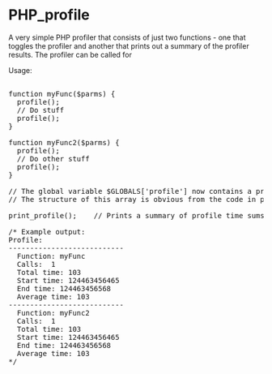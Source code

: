 # PHP_profile
A very simple PHP profiler that consists of just two functions - one that toggles the profiler and another that prints out a summary of the profiler results. The profiler can be called for 

Usage:

<pre>

function myFunc($parms) {
  profile();
  // Do stuff
  profile();
}

function myFunc2($parms) {
  profile();
  // Do other stuff
  profile();
}

// The global variable $GLOBALS['profile'] now contains a profile object which is a multidim array
// The structure of this array is obvious from the code in php_profile.php, and you don't have to know it.

print_profile();    // Prints a summary of profile time sums (in ms) for each function profiled

/* Example output:
Profile:
---------------------------
  Function: myFunc
  Calls:  1
  Total time: 103
  Start time: 124463456465
  End time: 124463456568
  Average time: 103
---------------------------
  Function: myFunc2
  Calls:  1
  Total time: 103
  Start time: 124463456465
  End time: 124463456568
  Average time: 103
*/

</pre>
